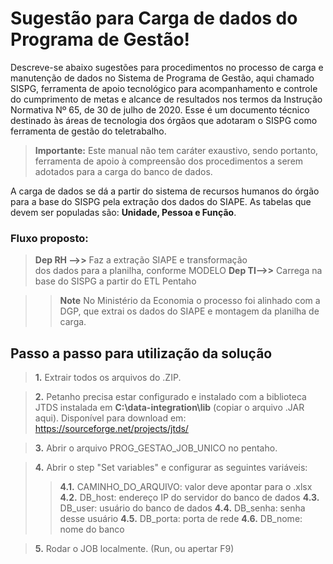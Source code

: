 # Sugestão para Carga de dados do Programa de Gestão!

Descreve-se abaixo sugestões para procedimentos no processo de carga e manutenção de dados no Sistema de Programa de Gestão, aqui chamado SISPG, ferramenta de apoio tecnológico para acompanhamento e controle do cumprimento de metas e alcance de resultados nos termos da Instrução Normativa Nº 65, de 30 de julho de 2020. Esse é um documento técnico destinado às áreas de tecnologia dos órgãos que adotaram o SISPG como ferramenta de gestão do teletrabalho. 

> **Importante:** Este manual não tem caráter exaustivo, sendo portanto, ferramenta de apoio à compreensão dos procedimentos a serem adotados para a carga do banco de dados.

A carga de dados se dá a partir do sistema de recursos humanos do órgão para a base do SISPG pela extração dos dados do SIAPE. As tabelas que devem ser populadas são: **Unidade, Pessoa e Função**.

### Fluxo proposto:

> **Dep RH -->>** Faz a extração SIAPE e transformação <br/>dos dados para a planilha, conforme MODELO
>**Dep TI-->>** Carrega na base do SISPG a partir do ETL Pentaho

>>**Note**  No Ministério da Economia o processo foi alinhado com a DGP, que extrai os dados do SIAPE e montagem da planilha de carga.

## Passo a passo para utilização da solução


> **1.**  Extrair todos os arquivos do .ZIP.

> **2.** Petanho precisa estar configurado e instalado com a biblioteca JTDS instalada em **C:\data-integration\lib** (copiar o arquivo .JAR aqui). Disponível para download em:  https://sourceforge.net/projects/jtds/

> **3.** Abrir o arquivo PROG_GESTAO_JOB_UNICO no pentaho.

> **4.**  Abrir o step "Set variables" e configurar as seguintes variáveis:
>>**4.1.** CAMINHO_DO_ARQUIVO: valor deve apontar para o .xlsx
>>**4.2.** DB_host: endereço IP do servidor do banco de dados
>>**4.3.** DB_user: usuário do banco de dados
>>**4.4.** DB_senha: senha desse usuário
>>**4.5.** DB_porta: porta de rede 
>>**4.6.** DB_nome: nome do banco

>**5.** Rodar o JOB localmente. (Run, ou apertar F9)
